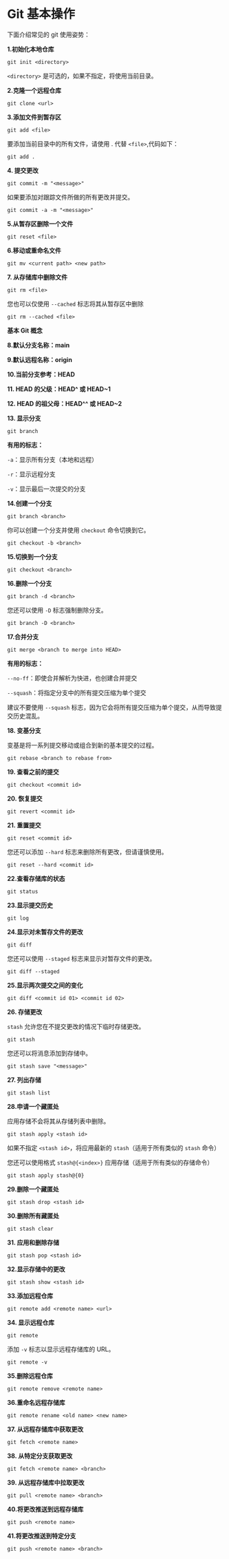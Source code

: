 # Git 基本操作

下面介绍常见的 git 使用姿势：

**1.初始化本地仓库**

```
git init <directory>
```

`<directory>` 是可选的，如果不指定，将使用当前目录。

**2.克隆一个远程仓库**

```
git clone <url>
```

**3.添加文件到暂存区**

```
git add <file>
```

要添加当前目录中的所有文件，请使用 . 代替 `<file>`,代码如下：

```
git add .
```

**4. 提交更改**

```
git commit -m "<message>"
```

如果要添加对跟踪文件所做的所有更改并提交。

```
git commit -a -m "<message>"
```

**5.从暂存区删除一个文件**

```
git reset <file>
```

**6.移动或重命名文件**

```
git mv <current path> <new path>
```

**7. 从存储库中删除文件**

```
git rm <file>
```

您也可以仅使用 `--cached` 标志将其从暂存区中删除

```
git rm --cached <file>
```

**基本 Git 概念**

**8.默认分支名称：main**

**9.默认远程名称：origin**

**10.当前分支参考：HEAD**

**11. HEAD 的父级：HEAD^ 或 HEAD~1**

**12. HEAD 的祖父母：HEAD^^ 或 HEAD~2**

**13. 显示分支**

```
git branch
```

**有用的标志：**

`-a`：显示所有分支（本地和远程）

`-r`：显示远程分支

`-v`：显示最后一次提交的分支

**14.创建一个分支**

```
git branch <branch>
```

你可以创建一个分支并使用 `checkout` 命令切换到它。

```
git checkout -b <branch>
```

**15.切换到一个分支**

```
git checkout <branch>
```

**16.删除一个分支**

```
git branch -d <branch>
```

您还可以使用 `-D` 标志强制删除分支。

```
git branch -D <branch>
```

**17.合并分支**

```
git merge <branch to merge into HEAD>
```

**有用的标志：**

`--no-ff`：即使合并解析为快进，也创建合并提交

`--squash`：将指定分支中的所有提交压缩为单个提交

建议不要使用 `--squash` 标志，因为它会将所有提交压缩为单个提交，从而导致提交历史混乱。

**18. 变基分支**

变基是将一系列提交移动或组合到新的基本提交的过程。

```
git rebase <branch to rebase from>
```

**19. 查看之前的提交**

```
git checkout <commit id>
```

**20. 恢复提交**

```
git revert <commit id>
```

**21. 重置提交**

```
git reset <commit id>
```

您还可以添加 `--hard` 标志来删除所有更改，但请谨慎使用。

```
git reset --hard <commit id>
```

**22.查看存储库的状态**

```
git status
```

**23.显示提交历史**

```
git log
```

**24.显示对未暂存文件的更改**

```
git diff
```

您还可以使用 `--staged` 标志来显示对暂存文件的更改。

```
git diff --staged
```

**25.显示两次提交之间的变化**

```
git diff <commit id 01> <commit id 02>
```

**26. 存储更改**

`stash` 允许您在不提交更改的情况下临时存储更改。

```
git stash
```

您还可以将消息添加到存储中。

```
git stash save "<message>"
```

**27. 列出存储**

```
git stash list
```

**28.申请一个藏匿处**

应用存储不会将其从存储列表中删除。

```
git stash apply <stash id>
```

如果不指定 `<stash id>`，将应用最新的 `stash`（适用于所有类似的 `stash` 命令）

您还可以使用格式 `stash@{<index>}` 应用存储（适用于所有类似的存储命令）

```
git stash apply stash@{0}
```

**29.删除一个藏匿处**

```
git stash drop <stash id>
```

**30.删除所有藏匿处**

```
git stash clear
```

**31. 应用和删除存储**

```
git stash pop <stash id>
```

**32.显示存储中的更改**

```
git stash show <stash id>
```

**33.添加远程仓库**

```
git remote add <remote name> <url>
```

**34. 显示远程仓库**

```
git remote
```

添加 `-v` 标志以显示远程存储库的 URL。

```
git remote -v
```

**35.删除远程仓库**

```
git remote remove <remote name>
```

**36.重命名远程存储库**

```
git remote rename <old name> <new name>
```

**37. 从远程存储库中获取更改**

```
git fetch <remote name>
```

**38. 从特定分支获取更改**

```
git fetch <remote name> <branch>
```

**39. 从远程存储库中拉取更改**

```
git pull <remote name> <branch>
```

**40.将更改推送到远程存储库**

```
git push <remote name>
```

**41.将更改推送到特定分支**

```
git push <remote name> <branch>
```
